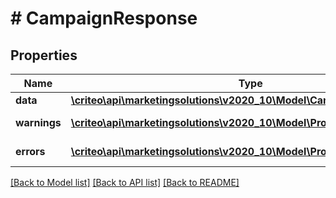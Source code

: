 # # CampaignResponse

## Properties

Name | Type | Description | Notes
------------ | ------------- | ------------- | -------------
**data** | [**\criteo\api\marketingsolutions\v2020_10\Model\CampaignReadResource**](CampaignReadResource.md) |  | [optional]
**warnings** | [**\criteo\api\marketingsolutions\v2020_10\Model\ProblemDetails[]**](ProblemDetails.md) |  | [optional] [readonly]
**errors** | [**\criteo\api\marketingsolutions\v2020_10\Model\ProblemDetails[]**](ProblemDetails.md) |  | [optional] [readonly]

[[Back to Model list]](../../README.md#models) [[Back to API list]](../../README.md#endpoints) [[Back to README]](../../README.md)
